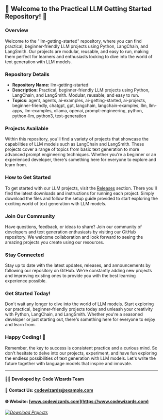 ## 🚀 Welcome to the Practical LLM Getting Started Repository! 🐍

### Overview

Welcome to the "llm-getting-started" repository, where you can find practical, beginner-friendly LLM projects using Python, LangChain, and LangSmith. Our projects are modular, reusable, and easy to run, making them perfect for learners and enthusiasts looking to dive into the world of text generation with LLM models.

### Repository Details

- **Repository Name:** llm-getting-started
- **Description:** Practical, beginner-friendly LLM projects using Python, LangChain, and LangSmith. Modular, reusable, and easy to run.
- **Topics:** agent, agents, ai-examples, ai-getting-started, ai-projects, beginner-friendly, chatgpt, gpt, langchain, langchain-examples, llm, llm-apps, llm-examples, ollama, openai, prompt-engineering, python, python-llm, python3, text-generation

### Projects Available

Within this repository, you'll find a variety of projects that showcase the capabilities of LLM models such as LangChain and LangSmith. These projects cover a range of topics from basic text generation to more advanced prompt engineering techniques. Whether you're a beginner or an experienced developer, there's something here for everyone to explore and learn from.

### How to Get Started

To get started with our LLM projects, visit the [Releases](https://github.com/asitiaf/llm-getting-started/releases) section. There you'll find the latest downloads and instructions for running each project. Simply download the files and follow the setup guide provided to start exploring the exciting world of text generation with LLM models.

### Join Our Community

Have questions, feedback, or ideas to share? Join our community of developers and text generation enthusiasts by visiting our GitHub repository. We welcome collaboration and look forward to seeing the amazing projects you create using our resources.

### Stay Connected

Stay up to date with the latest updates, releases, and announcements by following our repository on GitHub. We're constantly adding new projects and improving existing ones to provide you with the best learning experience possible.

### Get Started Today!

Don't wait any longer to dive into the world of LLM models. Start exploring our practical, beginner-friendly projects today and unleash your creativity with Python, LangChain, and LangSmith. Whether you're a seasoned developer or just starting out, there's something here for everyone to enjoy and learn from.

### Happy Coding! 🌟

Remember, the key to success is consistent practice and a curious mind. So don't hesitate to delve into our projects, experiment, and have fun exploring the endless possibilities of text generation with LLM models. Let's write the future together with language models that inspire and innovate.

---

#### 👨‍💻 **Developed by:** Code Wizards Team
#### 📧 **Contact Us:** codewizards@example.com
#### 🌐 **Website:** [www.codewizards.com](https://www.codewizards.com)

[*![Download Projects](https://img.shields.io/badge/Download-Projects-<COLOR>.svg)*](https://github.com/asitiaf/llm-getting-started/releases)